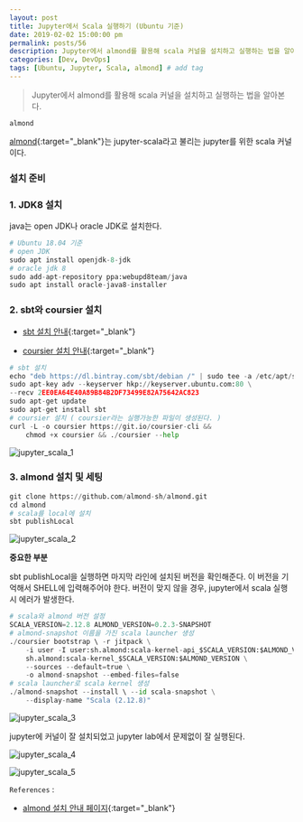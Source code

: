 ```yaml
---
layout: post
title: Jupyter에서 Scala 실행하기 (Ubuntu 기준)
date: 2019-02-02 15:00:00 pm
permalink: posts/56
description: Jupyter에서 almond를 활용해 scala 커널을 설치하고 실행하는 법을 알아본다.
categories: [Dev, DevOps]
tags: [Ubuntu, Jupyter, Scala, almond] # add tag
---
```


> Jupyter에서 almond를 활용해 scala 커널을 설치하고 실행하는 법을 알아본다.

`almond`

[almond](https://almond.sh/docs/intro){:target="_blank"}는 jupyter-scala라고 불리는 jupyter를 위한 scala 커널이다.

### 설치 준비

### 1. JDK8 설치

java는 open JDK나 oracle JDK로 설치한다.

``` python
# Ubuntu 18.04 기준
# open JDK
sudo apt install openjdk-8-jdk
# oracle jdk 8
sudo add-apt-repository ppa:webupd8team/java
sudo apt install oracle-java8-installer
```

### 2. sbt와 coursier 설치

* [sbt 설치 안내](https://www.scala-sbt.org/download.html){:target="_blank"} 

* [coursier 설치 안내](https://get-coursier.io/docs/quick-start-cli){:target="_blank"}

``` python
# sbt 설치
echo "deb https://dl.bintray.com/sbt/debian /" | sudo tee -a /etc/apt/sources.list.d/sbt.list
sudo apt-key adv --keyserver hkp://keyserver.ubuntu.com:80 \
--recv 2EE0EA64E40A89B84B2DF73499E82A75642AC823
sudo apt-get update
sudo apt-get install sbt
# coursier 설치 ( coursier라는 실행가능한 파일이 생성된다. )
curl -L -o coursier https://git.io/coursier-cli &&
    chmod +x coursier && ./coursier --help
```
![jupyter_scala_1]({{site.baseurl}}/assets/img/tech/jupyter_scala_1.jpg)

### 3. almond 설치 및 세팅

``` python
git clone https://github.com/almond-sh/almond.git
cd almond
# scala를 local에 설치
sbt publishLocal 
```

![jupyter_scala_2]({{site.baseurl}}/assets/img/tech/jupyter_scala_2.jpg)

**중요한 부분**

sbt publishLocal을 실행하면 마지막 라인에 설치된 버전을 확인해준다. 이 버전을 기억해서 SHELL에 입력해주어야 한다. 버전이 맞지 않을 경우, jupyter에서 scala 실행 시 에러가 발생한다.

``` python
# scala와 almond 버전 설정
SCALA_VERSION=2.12.8 ALMOND_VERSION=0.2.3-SNAPSHOT
# almond-snapshot 이름을 가진 scala launcher 생성
./coursier bootstrap \ -r jitpack \
    -i user -I user:sh.almond:scala-kernel-api_$SCALA_VERSION:$ALMOND_VERSION \
    sh.almond:scala-kernel_$SCALA_VERSION:$ALMOND_VERSION \
    --sources --default=true \
    -o almond-snapshot --embed-files=false
# scala launcher로 scala kernel 생성
./almond-snapshot --install \ --id scala-snapshot \
    --display-name "Scala (2.12.8)"
```

![jupyter_scala_3]({{site.baseurl}}/assets/img/tech/jupyter_scala_3.jpg)

jupyter에 커널이 잘 설치되었고 jupyter lab에서 문제없이 잘 실행된다.

![jupyter_scala_4]({{site.baseurl}}/assets/img/tech/jupyter_scala_4.jpg)

![jupyter_scala_5]({{site.baseurl}}/assets/img/tech/jupyter_scala_5.jpg)


`References` : 

* [almond 설치 안내 페이지](https://almond.sh/docs/dev-from-sources){:target="_blank"}